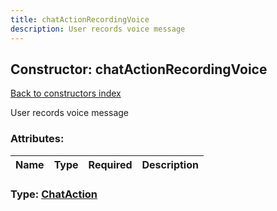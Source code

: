 ```yaml
---
title: chatActionRecordingVoice
description: User records voice message
---
```

## Constructor: chatActionRecordingVoice  
[Back to constructors index](index.md)



User records voice message

### Attributes:

| Name     |    Type       | Required | Description |
|----------|---------------|----------|-------------|



### Type: [ChatAction](../types/ChatAction.md)


